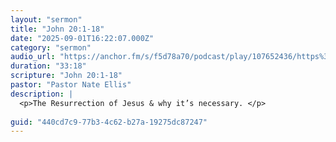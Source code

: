```yaml
---
layout: "sermon"
title: "John 20:1-18"
date: "2025-09-01T16:22:07.000Z"
category: "sermon"
audio_url: "https://anchor.fm/s/f5d78a70/podcast/play/107652436/https%3A%2F%2Fd3ctxlq1ktw2nl.cloudfront.net%2Fstaging%2F2025-8-1%2F406669432-44100-2-8dcf46dab7ddf.m4a"
duration: "33:18"
scripture: "John 20:1-18"
pastor: "Pastor Nate Ellis"
description: |
  <p>The Resurrection of Jesus & why it’s necessary. </p>
  
guid: "440cd7c9-77b3-4c62-b27a-19275dc87247"
---
```


